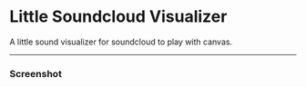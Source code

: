 <p align="center"><h1>Little Soundcloud Visualizer</h1></p>

A little sound visualizer for soundcloud to play with canvas.

---

### Screenshot

